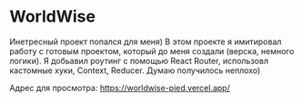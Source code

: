 # WorldWise

Инетресный проект попался для меня) 
В этом проекте я имитировал работу с готовым проектом, который до меня создали (верска, немного логики). 
Я добьавил роутинг с помощью React Router, использовл кастомные хуки, Context, Reducer.
Думаю получилось неплохо)

Адрес для просмотра: https://worldwise-pied.vercel.app/
